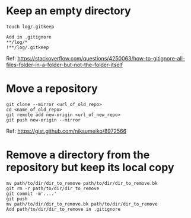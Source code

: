 # Keep an empty directory
```
touch log/.gitkeep

Add in .gitignore
**/log/*
!**/log/.gitkeep
```
Ref: https://stackoverflow.com/questions/4250063/how-to-gitignore-all-files-folder-in-a-folder-but-not-the-folder-itself

# Move a repository
```
git clone --mirror <url_of_old_repo>
cd <name_of_old_repo>
git remote add new-origin <url_of_new_repo>
git push new-origin --mirror
```
Ref: https://gist.github.com/niksumeiko/8972566

# Remove a directory from the repository but keep its local copy
```
mv path/to/dir/dir_to_remove path/to/dir/dir_to_remove.bk
git rm -r path/to/dir/dir_to_remove
git commit -m'....'
git push
mv path/to/dir/dir_to_remove.bk path/to/dir/dir_to_remove
Add path/to/dir/dir_to_remove in .gitignore
```
